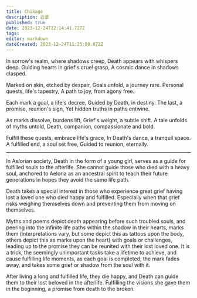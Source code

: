 ```yaml
---
title: Chikage
description: 近景
published: true
date: 2023-12-24T12:14:41.727Z
tags: 
editor: markdown
dateCreated: 2023-12-24T11:25:08.872Z
---
```


In sorrow's realm, where shadows creep,
Death appears with whispers deep.
Guiding hearts in grief's cruel grasp,
A cosmic dance in shadows clasped.

Marked on skin, etched by despair,
Goals unfold, a journey rare.
Personal quests, life's tapestry,
A path to joy, from agony free.

Each mark a goal, a life's decree,
Guided by Death, in destiny.
The last, a promise, reunion's sign,
Yet hidden truths in paths entwine.

As marks dissolve, burdens lift,
Grief's weight, a subtle shift.
A tale unfolds of myths untold,
Death, companion, compassionate and bold.

Fulfill these quests, embrace life's grace,
In Death's dance, a tranquil space.
A fulfilled end, a soul set free,
Guided to reunion, eternally.

---



In Aelorian society, Death in the form of a young girl, serves as a guide for fulfilled souls to the afterlife. She cannot guide those who died with a heavy soul, anchored to Aeloria as an ancestral spirit to teach their future generations in hopes they avoid the same life path.

Death takes a special interest in those who experience great grief having lost a loved one who died happy and fulfilled. Especially when that grief risks weighing themselves down and preventing them from moving on themselves.

Myths and poems depict death appearing before such troubled souls, and peering into the infinite life paths within the shadow in their hearts, marks them (interpretations vary, but some depict this as tattoos upon the body, others depict this as marks upon the heart) with goals or challenges, leading up to the promise they can be reunited with their lost loved one. It is a trick, the seemingly unimportant tasks take a lifetime to achieve, and cause fulfilling life moments, as each goal is completed, the mark fades away, and takes some grief or shadow from the soul with it.

After living a long and fulfilled life, they die happy, and Death can guide them to their lost beloved in the afterlife. Fulfilling the visions she gave them in the beginning, a promise from death to the broken.